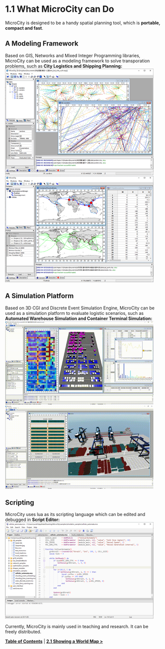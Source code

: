 # 1.1 What MicroCity can Do
MicroCity is designed to be a handy spatial planning tool, which is **portable, compact and fast**.
## A Modeling Framework
Based on GIS, Networks and Mixed Integer Programming libraries, MicroCity can be used as a modeling framework to solve transporation problems, such as **City Logistics and Shipping Planning:**<br/>
<img src="imgs/city_logistics.png" width="480" height="344"> &nbsp;&nbsp; <img src="imgs/shipping_planning.png" width="480" height="344"><br/>
## A Simulation Platform
Based on 3D CGI and Discrete Event Simulation Engine, MicroCity can be used as a simulation platform to evaluate logistic scenarios, such as **Automated Warehouse Simulation and Container Terminal Simulation:**<br/>
<img src="imgs/warehouse_simulation.gif" width="480" height="270"> &nbsp;&nbsp; <img src="imgs/terminal_simulation.gif" width="480" height="270"><br/>
## Scripting
MicroCity uses lua as its scripting language which can be edited and debugged in **Script Editor:**<br/>
<img src="imgs/script_editor.png" width="480" height="312"><br/>

Currently, MicroCity is mainly used in teaching and research. It can be freely distributed.<br/>

[**Table of Contents**](.) | [**2.1 Showing a World Map >**](2.1_showing_a_world_map.md)
